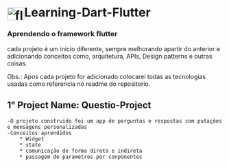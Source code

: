 # <img align="center" alt="flutter-icon" height="30" width="40" src="https://cdn.jsdelivr.net/gh/devicons/devicon/icons/flutter/flutter-original.svg">Learning-Dart-Flutter 
### Aprendendo o framework flutter

cada projeto é um inicio diferente, sempre melhorando apartir do anterior e adicionando conceitos como,
arquitetura, APIs, Design patterns e outras coisas.

Obs.: Apos cada projeto for adicionado colocarei todas as tecnologias usadas como referencia no readme do repositorio.

## 1° Project Name: Questio-Project
    -O projeto construido foi um app de perguntas e respostas com putações e mensagens personalizadas
    -Conceitos aprendidos 
        * Widget 
        * state 
        * comunicação de forma direta e indireta 
        * passagem de parametros por conponentes
